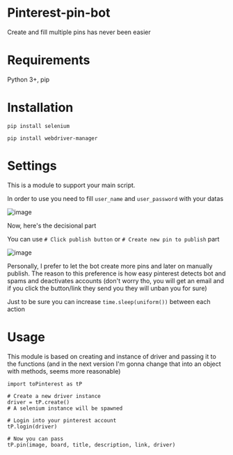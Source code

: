 # Pinterest-pin-bot
Create and fill multiple pins has never been easier

# Requirements
Python 3+, pip

# Installation

```pip install selenium```

```pip install webdriver-manager```

# Settings

This is a module to support your main script.

In order to use you need to fill `user_name` and `user_password` with your datas

![image](https://user-images.githubusercontent.com/60852205/151545604-f613a8e1-610c-49a2-b382-f81cda74254c.png)

Now, here's the decisional part

You can use `# Click publish button` or `# Create new pin to publish` part

![image](https://user-images.githubusercontent.com/60852205/151545996-9e36d928-81b7-4f3e-bb5a-e637915b4caf.png)

Personally, I prefer to let the bot create more pins and later on manually publish. The reason to this preference is how easy pinterest detects bot and spams and deactivates accounts (don't worry tho, you will get an email and if you click the button/link they send you they will unban you for sure)

Just to be sure you can increase `time.sleep(uniform())` between each action

# Usage

This module is based on creating and instance of driver and passing it to the functions (and in the next version I'm gonna change that into an object with methods, seems more reasonable)

``` EXAMPLE
import toPinterest as tP

# Create a new driver instance
driver = tP.create()
# A selenium instance will be spawned

# Login into your pinterest account
tP.login(driver)

# Now you can pass 
tP.pin(image, board, title, description, link, driver)




